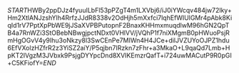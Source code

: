 $START$HWBy2ppDJz4fyuuILbFl53pPZgT4m1LXVbj6/iJ0iYWcqv484jw72lky+Hm2XtlANJzshYlh4RrfzJJdR8338v2OdHjh5mXxfci7lqhEfWIUlGMr4pAbk8KiqId1rV7PptXpPbWE9jJSaXVPBPutopnF2BnaxKHHmxmuqdlwM96hGN2QpTB4a7RnWZi3StOBebNBwgjpctNDxt0VHlVV/jVQhP1f7niXMgmB0pHWuoPsjRmHgOGvV4y9Ihu3oNkzy8l3SwCEnPe7MIWn4H4JCe+dilJVZUYoOJPZ1hdu6EfVXolzHZfrR2z3YiSZ2aiY/P5qjbn7IRzkn7zFhr+a3MkaO+L9qaQd7Lmb+HpKT2IVgzM3JVbxk9PsjgDYYpcDnd8XVIKEmzrQafT+i724uwMACutP9R0pGI+C5KFiofY=$END$